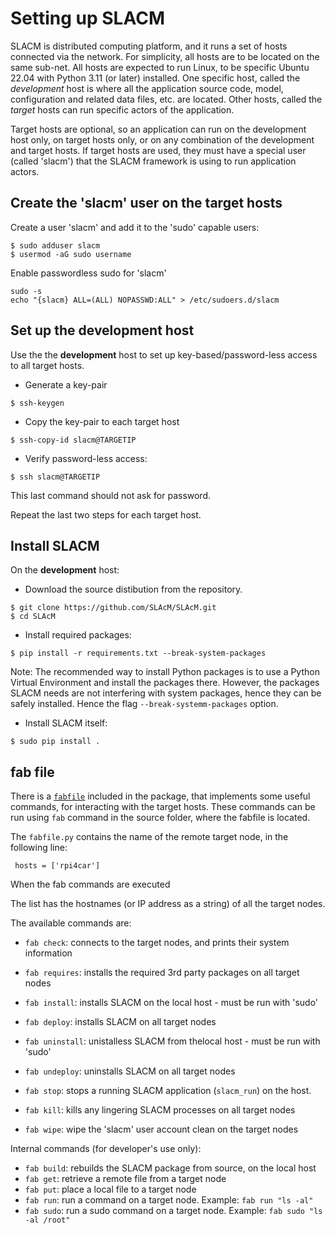 # Setting up SLACM

SLACM is distributed computing platform, and it runs a set of hosts connected via the network. For simplicity, all hosts are to be
located on the same sub-net. All hosts are expected to run Linux, to be specific Ubuntu 22.04  with Python 3.11 (or later) installed. 
One specific host, called the _development_ host is where all the application source code, model, configuration  and related data files, etc.
are located. Other hosts, called the _target_ hosts can run specific actors of the application. 

Target hosts are optional, so an application can run on the development host only, on target hosts only, or on any combination 
of the development and target hosts. If target hosts are used, they must have a special user (called 'slacm') that the SLACM 
framework is using to run application actors.

## Create the 'slacm' user on the target hosts

Create a user 'slacm' and add it to the 'sudo' capable users:
```
$ sudo adduser slacm
$ usermod -aG sudo username
```
Enable passwordless sudo for 'slacm'
```
sudo -s
echo "{slacm} ALL=(ALL) NOPASSWD:ALL" > /etc/sudoers.d/slacm
```

## Set up the development host

Use the the **development** host to set up key-based/password-less access to all target hosts. 

- Generate a key-pair
```
$ ssh-keygen
```
- Copy the key-pair to each target host
```
$ ssh-copy-id slacm@TARGETIP
```
- Verify password-less access:
```
$ ssh slacm@TARGETIP
```
This last command should not ask for password.

Repeat the last two steps for each target host. 

## Install SLACM

On the **development** host: 

- Download the source distibution from the repository. 
```
$ git clone https://github.com/SLAcM/SLAcM.git
$ cd SLAcM
```
- Install required packages:
```
$ pip install -r requirements.txt --break-system-packages
```
Note: The recommended way to install Python packages is to use a Python Virtual Environment and install the packages there. 
However, the packages SLACM needs are not interfering with system packages, hence they can be safely installed. Hence the flag `--break-systemm-packages` option.

- Install SLACM itself:
```
$ sudo pip install .
```

## fab file

There is a [`fabfile`](https://www.fabfile.org) included in the package, that implements some useful commands, for interacting with the target hosts. These commands can be run using `fab` command in the source folder, where the fabfile is located.  


The `fabfile.py` contains the name of the remote target node, in the following line: 

```
 hosts = ['rpi4car']
 ```
When the fab commands are executed 

 The list has the hostnames (or IP address as a string) of all the target nodes. 
 
 The available commands are:
 - `fab check`: connects to the target nodes, and prints their system information
 - `fab requires`: installs the required 3rd party packages on all target nodes
 - `fab install`: installs SLACM on the local host - must be run with 'sudo'
 - `fab deploy`: installs SLACM on all target nodes
 - `fab uninstall`: unistalless SLACM from thelocal host - must be run with 'sudo'
 - `fab undeploy`: uninstalls SLACM on all target nodes
 
 - `fab stop`: stops a running SLACM application (`slacm_run`) on the host. 
 - `fab kill`: kills any lingering SLACM processes on all target nodes
 - `fab wipe`: wipe the 'slacm' user account clean on the target nodes

 
 Internal commands (for developer's use only):
 - `fab build`: rebuilds the SLACM package from source, on the local host 
 - `fab get`: retrieve a remote file from a target node
 - `fab put`: place a local file to a target node
 - `fab run`: run a command on a target node. Example: `fab run "ls -al"`
 - `fab sudo`: run a sudo command on a target node. Example: `fab sudo "ls -al /root"`

 
